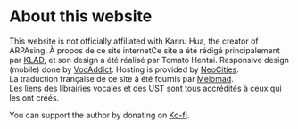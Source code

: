 # About this website

This website is not officially affiliated with Kanru Hua, the creator of ARPAsing. À propos de ce site internetCe site a été rédigé principalement par [KLAD](), et son design a été réalisé par Tomato Hentai. Responsive design (mobile) done by [VocAddict]().
Hosting is provided by [NeoCities]().  
La traduction française de ce site à été fournis par [Melomad](https://simelomad.wixsite.com/melomad).  
Les liens des librairies vocales et des UST sont tous accrédités à ceux qui les ont créés.

You can support the author by donating on [Ko-fi]().
